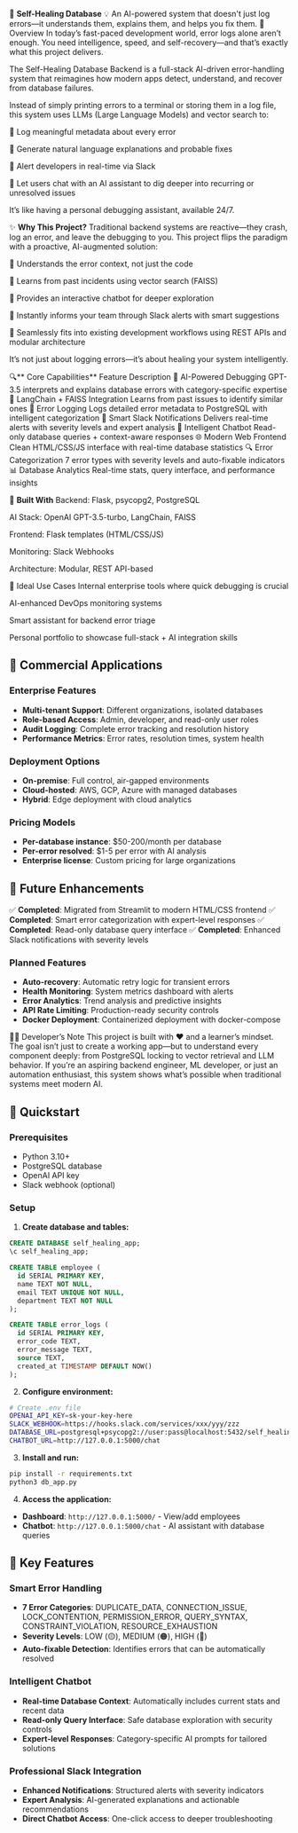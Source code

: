 🔧 **Self-Healing Database**
💡 An AI-powered system that doesn't just log errors—it understands them, explains them, and helps you fix them.
🚀 Overview
In today’s fast-paced development world, error logs alone aren’t enough. You need intelligence, speed, and self-recovery—and that’s exactly what this project delivers.

The Self-Healing Database Backend is a full-stack AI-driven error-handling system that reimagines how modern apps detect, understand, and recover from database failures.

Instead of simply printing errors to a terminal or storing them in a log file, this system uses LLMs (Large Language Models) and vector search to:

📌 Log meaningful metadata about every error

🤖 Generate natural language explanations and probable fixes

📣 Alert developers in real-time via Slack

💬 Let users chat with an AI assistant to dig deeper into recurring or unresolved issues

It’s like having a personal debugging assistant, available 24/7.

✨ **Why This Project?**
Traditional backend systems are reactive—they crash, log an error, and leave the debugging to you. This project flips the paradigm with a proactive, AI-augmented solution:

🧠 Understands the error context, not just the code

🔁 Learns from past incidents using vector search (FAISS)

💬 Provides an interactive chatbot for deeper exploration

🔔 Instantly informs your team through Slack alerts with smart suggestions

🧰 Seamlessly fits into existing development workflows using REST APIs and modular architecture

It’s not just about logging errors—it’s about healing your system intelligently.

🔍** Core Capabilities**
Feature	Description
🤖 AI-Powered Debugging	GPT-3.5 interprets and explains database errors with category-specific expertise
🧠 LangChain + FAISS Integration	Learns from past issues to identify similar ones
💾 Error Logging	Logs detailed error metadata to PostgreSQL with intelligent categorization
📡 Smart Slack Notifications	Delivers real-time alerts with severity levels and expert analysis
💬 Intelligent Chatbot	Read-only database queries + context-aware responses
🌐 Modern Web Frontend	Clean HTML/CSS/JS interface with real-time database statistics
🔍 Error Categorization	7 error types with severity levels and auto-fixable indicators
📊 Database Analytics	Real-time stats, query interface, and performance insights

🧠 **Built With**
Backend: Flask, psycopg2, PostgreSQL

AI Stack: OpenAI GPT-3.5-turbo, LangChain, FAISS

Frontend: Flask templates (HTML/CSS/JS)

Monitoring: Slack Webhooks

Architecture: Modular, REST API-based

🌟 Ideal Use Cases
Internal enterprise tools where quick debugging is crucial

AI-enhanced DevOps monitoring systems

Smart assistant for backend error triage

Personal portfolio to showcase full-stack + AI integration skills

## 🏢 **Commercial Applications**

### **Enterprise Features**
- **Multi-tenant Support**: Different organizations, isolated databases
- **Role-based Access**: Admin, developer, and read-only user roles
- **Audit Logging**: Complete error tracking and resolution history
- **Performance Metrics**: Error rates, resolution times, system health

### **Deployment Options**
- **On-premise**: Full control, air-gapped environments
- **Cloud-hosted**: AWS, GCP, Azure with managed databases
- **Hybrid**: Edge deployment with cloud analytics

### **Pricing Models**
- **Per-database instance**: $50-200/month per database
- **Per-error resolved**: $1-5 per error with AI analysis
- **Enterprise license**: Custom pricing for large organizations

## 🚀 **Future Enhancements**

✅ **Completed**: Migrated from Streamlit to modern HTML/CSS frontend
✅ **Completed**: Smart error categorization with expert-level responses
✅ **Completed**: Read-only database query interface
✅ **Completed**: Enhanced Slack notifications with severity levels

### **Planned Features**
- **Auto-recovery**: Automatic retry logic for transient errors
- **Health Monitoring**: System metrics dashboard with alerts
- **Error Analytics**: Trend analysis and predictive insights
- **API Rate Limiting**: Production-ready security controls
- **Docker Deployment**: Containerized deployment with docker-compose



🧑‍💻 Developer’s Note
This project is built with ❤️ and a learner’s mindset. The goal isn’t just to create a working app—but to understand every component deeply: from PostgreSQL locking to vector retrieval and LLM behavior. If you’re an aspiring backend engineer, ML developer, or just an automation enthusiast, this system shows what’s possible when traditional systems meet modern AI.

## 🚀 Quickstart

### Prerequisites
- Python 3.10+
- PostgreSQL database
- OpenAI API key
- Slack webhook (optional)

### Setup
1) **Create database and tables:**
```sql
CREATE DATABASE self_healing_app;
\c self_healing_app;

CREATE TABLE employee (
  id SERIAL PRIMARY KEY,
  name TEXT NOT NULL,
  email TEXT UNIQUE NOT NULL,
  department TEXT NOT NULL
);

CREATE TABLE error_logs (
  id SERIAL PRIMARY KEY,
  error_code TEXT,
  error_message TEXT,
  source TEXT,
  created_at TIMESTAMP DEFAULT NOW()
);
```

2) **Configure environment:**
```bash
# Create .env file
OPENAI_API_KEY=sk-your-key-here
SLACK_WEBHOOK=https://hooks.slack.com/services/xxx/yyy/zzz
DATABASE_URL=postgresql+psycopg2://user:pass@localhost:5432/self_healing_app
CHATBOT_URL=http://127.0.0.1:5000/chat
```

3) **Install and run:**
```bash
pip install -r requirements.txt
python3 db_app.py
```

4) **Access the application:**
- **Dashboard**: `http://127.0.0.1:5000/` - View/add employees
- **Chatbot**: `http://127.0.0.1:5000/chat` - AI assistant with database queries

## 🎯 **Key Features**

### **Smart Error Handling**
- **7 Error Categories**: DUPLICATE_DATA, CONNECTION_ISSUE, LOCK_CONTENTION, PERMISSION_ERROR, QUERY_SYNTAX, CONSTRAINT_VIOLATION, RESOURCE_EXHAUSTION
- **Severity Levels**: LOW (🟡), MEDIUM (🟠), HIGH (🔴)
- **Auto-fixable Detection**: Identifies errors that can be automatically resolved

### **Intelligent Chatbot**
- **Real-time Database Context**: Automatically includes current stats and recent data
- **Read-only Query Interface**: Safe database exploration with security controls
- **Expert-level Responses**: Category-specific AI prompts for tailored solutions

### **Professional Slack Integration**
- **Enhanced Notifications**: Structured alerts with severity indicators
- **Expert Analysis**: AI-generated explanations and actionable recommendations
- **Direct Chatbot Access**: One-click access to deeper troubleshooting
